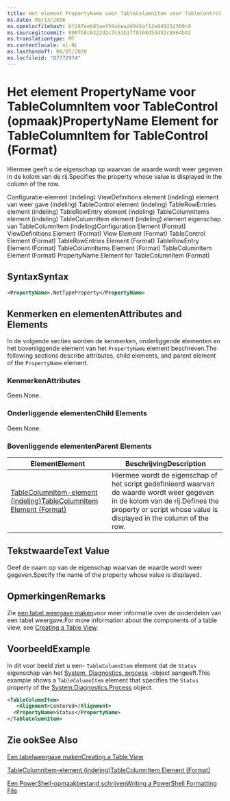 ```yaml
---
title: Het element PropertyName voor TableColumnItem voor TableControl (indeling) | Microsoft Docs
ms.date: 09/13/2016
ms.openlocfilehash: bf267eeb83aef59abea2d945af12e849252309c8
ms.sourcegitcommit: 0907b8c6322d2c7c61b17f8168d53452c8964b41
ms.translationtype: MT
ms.contentlocale: nl-NL
ms.lasthandoff: 08/05/2020
ms.locfileid: "87772974"
---
```

# <a name="propertyname-element-for-tablecolumnitem-for-tablecontrol-format"></a><span data-ttu-id="e6471-102">Het element PropertyName voor TableColumnItem voor TableControl (opmaak)</span><span class="sxs-lookup"><span data-stu-id="e6471-102">PropertyName Element for TableColumnItem for TableControl (Format)</span></span>

<span data-ttu-id="e6471-103">Hiermee geeft u de eigenschap op waarvan de waarde wordt weer gegeven in de kolom van de rij.</span><span class="sxs-lookup"><span data-stu-id="e6471-103">Specifies the property whose value is displayed in the column of the row.</span></span>

<span data-ttu-id="e6471-104">Configuratie-element (indeling) ViewDefinitions element (indeling) element van weer gave (indeling) TableControl element (indeling) TableRowEntries element (indeling) TableRowEntry element (indeling) TableColumnItems element (indeling) TableColumnItem element (indeling) element eigenschap van TableColumnItem (indeling)</span><span class="sxs-lookup"><span data-stu-id="e6471-104">Configuration Element (Format) ViewDefinitions Element (Format) View Element (Format) TableControl Element (Format) TableRowEntries Element (Format) TableRowEntry Element (Format) TableColumnItems Element (Format) TableColumnItem Element (Format) PropertyName Element for TableColumnItem (Format)</span></span>

## <a name="syntax"></a><span data-ttu-id="e6471-105">Syntax</span><span class="sxs-lookup"><span data-stu-id="e6471-105">Syntax</span></span>

```xml
<PropertyName>.NetTypeProperty</PropertyName>
```

## <a name="attributes-and-elements"></a><span data-ttu-id="e6471-106">Kenmerken en elementen</span><span class="sxs-lookup"><span data-stu-id="e6471-106">Attributes and Elements</span></span>

<span data-ttu-id="e6471-107">In de volgende secties worden de kenmerken, onderliggende elementen en het bovenliggende element van het `PropertyName` element beschreven.</span><span class="sxs-lookup"><span data-stu-id="e6471-107">The following sections describe attributes, child elements, and parent element of the `PropertyName` element.</span></span>

### <a name="attributes"></a><span data-ttu-id="e6471-108">Kenmerken</span><span class="sxs-lookup"><span data-stu-id="e6471-108">Attributes</span></span>

<span data-ttu-id="e6471-109">Geen.</span><span class="sxs-lookup"><span data-stu-id="e6471-109">None.</span></span>

### <a name="child-elements"></a><span data-ttu-id="e6471-110">Onderliggende elementen</span><span class="sxs-lookup"><span data-stu-id="e6471-110">Child Elements</span></span>

<span data-ttu-id="e6471-111">Geen.</span><span class="sxs-lookup"><span data-stu-id="e6471-111">None.</span></span>

### <a name="parent-elements"></a><span data-ttu-id="e6471-112">Bovenliggende elementen</span><span class="sxs-lookup"><span data-stu-id="e6471-112">Parent Elements</span></span>

|<span data-ttu-id="e6471-113">Element</span><span class="sxs-lookup"><span data-stu-id="e6471-113">Element</span></span>|<span data-ttu-id="e6471-114">Beschrijving</span><span class="sxs-lookup"><span data-stu-id="e6471-114">Description</span></span>|
|-------------|-----------------|
|[<span data-ttu-id="e6471-115">TableColumnItem-element (indeling)</span><span class="sxs-lookup"><span data-stu-id="e6471-115">TableColumnItem Element (Format)</span></span>](./tablecolumnitem-element-for-tablecolumnitems-for-tablecontrol-format.md)|<span data-ttu-id="e6471-116">Hiermee wordt de eigenschap of het script gedefinieerd waarvan de waarde wordt weer gegeven in de kolom van de rij.</span><span class="sxs-lookup"><span data-stu-id="e6471-116">Defines the property or script whose value is displayed in the column of the row.</span></span>|

## <a name="text-value"></a><span data-ttu-id="e6471-117">Tekstwaarde</span><span class="sxs-lookup"><span data-stu-id="e6471-117">Text Value</span></span>

<span data-ttu-id="e6471-118">Geef de naam op van de eigenschap waarvan de waarde wordt weer gegeven.</span><span class="sxs-lookup"><span data-stu-id="e6471-118">Specify the name of the property whose value is displayed.</span></span>

## <a name="remarks"></a><span data-ttu-id="e6471-119">Opmerkingen</span><span class="sxs-lookup"><span data-stu-id="e6471-119">Remarks</span></span>

<span data-ttu-id="e6471-120">Zie [een tabel weergave maken](./creating-a-table-view.md)voor meer informatie over de onderdelen van een tabel weergave.</span><span class="sxs-lookup"><span data-stu-id="e6471-120">For more information about the components of a table view, see [Creating a Table View](./creating-a-table-view.md).</span></span>

## <a name="example"></a><span data-ttu-id="e6471-121">Voorbeeld</span><span class="sxs-lookup"><span data-stu-id="e6471-121">Example</span></span>

<span data-ttu-id="e6471-122">In dit voor beeld ziet u een- `TableColumnItem` element dat de `Status` eigenschap van het [System. Diagnostics. process](/dotnet/api/System.Diagnostics.Process) -object aangeeft.</span><span class="sxs-lookup"><span data-stu-id="e6471-122">This example shows a `TableColumnItem` element that specifies the `Status` property of the [System.Diagnostics.Process](/dotnet/api/System.Diagnostics.Process) object.</span></span>

```xml
<TableColumnItem>
   <Alignment>Centered</Alignment>
  <PropertyName>Status</PropertyName>
</TableColumnItem>

```

## <a name="see-also"></a><span data-ttu-id="e6471-123">Zie ook</span><span class="sxs-lookup"><span data-stu-id="e6471-123">See Also</span></span>

[<span data-ttu-id="e6471-124">Een tabelweergave maken</span><span class="sxs-lookup"><span data-stu-id="e6471-124">Creating a Table View</span></span>](./creating-a-table-view.md)

[<span data-ttu-id="e6471-125">TableColumnItem-element (indeling)</span><span class="sxs-lookup"><span data-stu-id="e6471-125">TableColumnItem Element (Format)</span></span>](./tablecolumnitem-element-for-tablecolumnitems-for-tablecontrol-format.md)

[<span data-ttu-id="e6471-126">Een PowerShell-opmaakbestand schrijven</span><span class="sxs-lookup"><span data-stu-id="e6471-126">Writing a PowerShell Formatting File</span></span>](./writing-a-powershell-formatting-file.md)
